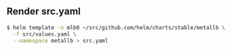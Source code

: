 ## Render src.yaml

```bash
$ helm template -n mlb0 ~/src/github.com/helm/charts/stable/metallb \
  -f src/values.yaml \
  --namespace metallb > src.yaml
```